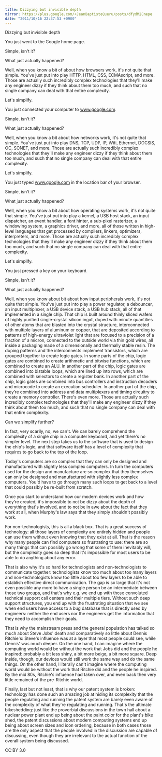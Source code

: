 ```yaml
---
title: Dizzying but invisible depth
mirror: https://plus.google.com/+JeanBaptisteQueru/posts/dfydM2Cnepe
date: "2011/10/16 22:37:53 +0900"
---
```

Dizzying but invisible depth

You just went to the Google home page.

Simple, isn't it?

What just actually happened?

Well, when you know a bit of about how browsers work, it's not quite that simple. You've just put into play HTTP, HTML, CSS, ECMAscript, and more. Those are actually such incredibly complex technologies that they'll make any engineer dizzy if they think about them too much, and such that no single company can deal with that entire complexity.

Let's simplify.

You just connected your computer to www.google.com.

Simple, isn't it?

What just actually happened?

Well, when you know a bit about how networks work, it's not quite that simple. You've just put into play DNS, TCP, UDP, IP, Wifi, Ethernet, DOCSIS, OC, SONET, and more. Those are actually such incredibly complex technologies that they'll make any engineer dizzy if they think about them too much, and such that no single company can deal with that entire complexity.

Let's simplify.

You just typed www.google.com in the location bar of your browser.

Simple, isn't it?

What just actually happened?

Well, when you know a bit about how operating systems work, it's not quite that simple. You've just put into play a kernel, a USB host stack, an input dispatcher, an event handler, a font hinter, a sub-pixel rasterizer, a windowing system, a graphics driver, and more, all of those written in high-level languages that get processed by compilers, linkers, optimizers, interpreters, and more. Those are actually such incredibly complex technologies that they'll make any engineer dizzy if they think about them too much, and such that no single company can deal with that entire complexity.

Let's simplify.

You just pressed a key on your keyboard.

Simple, isn't it?

What just actually happened?

Well, when you know about bit about how input peripherals work, it's not quite that simple. You've just put into play a power regulator, a debouncer, an input multiplexer, a USB device stack, a USB hub stack, all of that implemented in a single chip. That chip is built around thinly sliced wafers of highly purified single-crystal silicon ingot, doped with minute quantities of other atoms that are blasted into the crystal structure, interconnected with multiple layers of aluminum or copper, that are deposited according to patterns of high-energy ultraviolet light that are focused to a precision of a fraction of a micron, connected to the outside world via thin gold wires, all inside a packaging made of a dimensionally and thermally stable resin. The doping patterns and the interconnects implement transistors, which are grouped together to create logic gates. In some parts of the chip, logic gates are combined to create arithmetic and bitwise functions, which are combined to create an ALU. In another part of the chip, logic gates are combined into bistable loops, which are lined up into rows, which are combined with selectors to create a register bank. In another part of the chip, logic gates are combined into bus controllers and instruction decoders and microcode to create an execution scheduler. In another part of the chip, they're combined into address and data multiplexers and timing circuitry to create a memory controller. There's even more. Those are actually such incredibly complex technologies that they'll make any engineer dizzy if they think about them too much, and such that no single company can deal with that entire complexity.

Can we simplify further?

In fact, very scarily, no, we can't. We can barely comprehend the complexity of a single chip in a computer keyboard, and yet there's no simpler level. The next step takes us to the software that is used to design the chip's logic, and that software itself has a level of complexity that requires to go back to the top of the loop.

Today's computers are so complex that they can only be designed and manufactured with slightly less complex computers. In turn the computers used for the design and manufacture are so complex that they themselves can only be designed and manufactured with slightly less complex computers. You'd have to go through many such loops to get back to a level that could possibly be re-built from scratch.

Once you start to understand how our modern devices work and how they're created, it's impossible to not be dizzy about the depth of everything that's involved, and to not be in awe about the fact that they work at all, when Murphy's law says that they simply shouldn't possibly work.

For non-technologists, this is all a black box. That is a great success of technology: all those layers of complexity are entirely hidden and people can use them without even knowing that they exist at all. That is the reason why many people can find computers so frustrating to use: there are so many things that can possibly go wrong that some of them inevitably will, but the complexity goes so deep that it's impossible for most users to be able to do anything about any error.

That is also why it's so hard for technologists and non-technologists to communicate together: technologists know too much about too many layers and non-technologists know too little about too few layers to be able to establish effective direct communication. The gap is so large that it's not even possible any more to have a single person be an intermediate between those two groups, and that's why e.g. we end up with those convoluted technical support call centers and their multiple tiers. Without such deep support structures, you end up with the frustrating situation that we see when end users have access to a bug database that is directly used by engineers: neither the end users nor the engineers get the information that they need to accomplish their goals.

That is why the mainstream press and the general population has talked so much about Steve Jobs' death and comparatively so little about Dennis Ritchie's: Steve's influence was at a layer that most people could see, while Dennis' was much deeper. On the one hand, I can imagine where the computing world would be without the work that Jobs did and the people he inspired: probably a bit less shiny, a bit more beige, a bit more square. Deep inside, though, our devices would still work the same way and do the same things. On the other hand, I literally can't imagine where the computing world would be without the work that Ritchie did and the people he inspired. By the mid 80s, Ritchie's influence had taken over, and even back then very little remained of the pre-Ritchie world.

Finally, last but not least, that is why our patent system is broken: technology has done such an amazing job at hiding its complexity that the people regulating and running the patent system are barely even aware of the complexity of what they're regulating and running. That's the ultimate bikeshedding: just like the proverbial discussions in the town hall about a nuclear power plant end up being about the paint color for the plant's bike shed, the patent discussions about modern computing systems end up being about screen sizes and icon ordering, because in both cases those are the only aspect that the people involved in the discussion are capable of discussing, even though they are irrelevant to the actual function of the overall system being discussed.

CC:BY 3.0